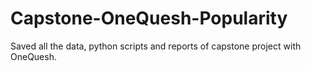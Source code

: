 # Capstone-OneQuesh-Popularity
Saved all the data, python scripts and reports of capstone project with OneQuesh.
